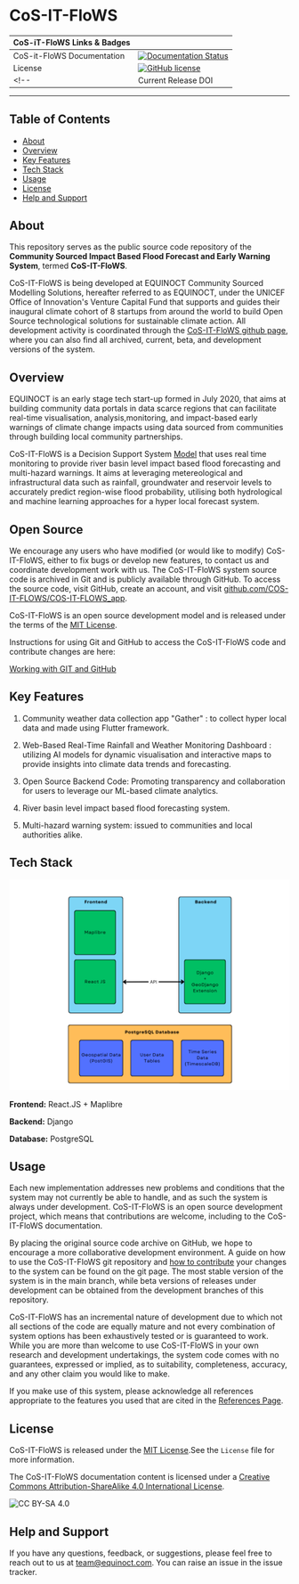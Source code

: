 # CoS-IT-FloWS

| CoS-iT-FloWS Links & Badges              |                                                                             |
|------------------------|----------------------------------------------------------------------------------------------------------------------------------------------------------------------------------------------------------|
| CoS-it-FloWS Documentation      | [![Documentation Status](https://readthedocs.org/projects/cos-it-flows-documentation/badge/?version=latest)](https://cos-it-flows-documentation.readthedocs.io/en/latest/?badge=latest)        |
| License                | [![GitHub license](https://img.shields.io/badge/license-MIT-blue.svg)](https://raw.githubusercontent.com/UW-Hydro/VIC/master/LICENSE.txt)                                                              |
<!-- | Current Release DOI    | [![DOI](https://zenodo.org/badge/7766/UW-Hydro/VIC.svg)](https://zenodo.org/badge/latestdoi/7766/UW-Hydro/VIC) | -->

----------

## Table of Contents

+ [About](#about)
+ [Overview](#overview)
+ [Key Features](#key-features)
+ [Tech Stack](#tech-stack)
+ [Usage](#usage)
+ [License](#license)
+ [Help and Support](#help-and-support)

## About

This repository serves as the public source code repository of the **Community Sourced Impact Based Flood Forecast and Early Warning System**, termed **CoS-IT-FloWS**.

CoS-IT-FloWS is being developed at EQUINOCT Community Sourced Modelling Solutions, hereafter referred to as EQUINOCT, under the UNICEF Office of Innovation's Venture Capital Fund that supports and guides their inaugural climate cohort of 8 startups from around the world to build Open Source technological solutions for sustainable climate action.
All development activity is coordinated through the [CoS-IT-FloWS github page](https://github.com/COS-IT-FLOWS), where you can also find all archived, current, beta, and development versions of the system.

## Overview

EQUINOCT is an early stage tech start-up formed in July 2020, that aims at building community data portals in data scarce regions that can facilitate real-time visualisation, analysis,monitoring, and impact-based early warnings of climate change impacts using data sourced from communities through building local community partnerships.

CoS-IT-FloWS is a Decision Support System [Model](./Model) that uses real time monitoring to provide river basin level impact based flood forecasting and multi-hazard warnings. It aims at leveraging metereological and infrastructural data such as rainfall, groundwater and reservoir levels to accurately predict region-wise flood probability, utilising both hydrological and machine learning approaches for a hyper local forecast system.

## Open Source

We encourage any users who have modified (or would like to modify) CoS-IT-FloWS, either to fix bugs or develop new features, to contact us and coordinate development work with us. The CoS-IT-FloWS system source code is archived in Git and is publicly available through GitHub. To access the source code, visit GitHub, create an account, and visit [github.com/COS-IT-FLOWS/COS-IT-FLOWS_app](https://github.com/COS-IT-FLOWS/COS-IT-FLOWS-Documentation).

CoS-IT-FloWS is an open source development model and is released under the terms of the [MIT License](./License.md).

Instructions for using Git and GitHub to access the CoS-IT-FloWS code and contribute changes are here:

[Working with GIT and GitHub](./UserGuide.md)

## Key Features

1. Community weather data collection app "Gather" : to collect hyper local data and made using Flutter framework.

2. Web-Based Real-Time Rainfall and Weather Monitoring Dashboard : utilizing AI models for dynamic visualisation and interactive maps to provide insights into climate data trends and forecasting.

3. Open Source Backend Code: Promoting transparency and collaboration for users to leverage our ML-based climate analytics.

4. River basin level impact based flood forecasting system.

5. Multi-hazard warning system: issued to communities and local authorities alike.

## Tech Stack

![diagram](./cos-it-flows.png)

**Frontend:** React.JS + Maplibre

**Backend:** Django

**Database:** PostgreSQL

## Usage

Each new implementation addresses new problems and conditions that the system may not currently be able to handle, and as such the system is always under development. CoS-IT-FloWS is an open source development project, which means that contributions are welcome, including to the CoS-IT-FloWS documentation.

By placing the original source code archive on GitHub, we hope to encourage a more collaborative development environment. A guide on how to use the CoS-IT-FloWS git repository and [how to contribute](./Contribute.md) your changes to the system can be found on the git page. The most stable version of the system is in the main branch, while beta versions of releases under development can be obtained from the development branches of this repository.

CoS-IT-FloWS has an incremental nature of development due to which not all sections of the code are equally mature and not every combination of system options has been exhaustively tested or is guaranteed to work. While you are more than welcome to use CoS-IT-FloWS in your own research and development undertakings, the system code comes with no guarantees, expressed or implied, as to suitability, completeness, accuracy, and any other claim you would like to make.

If you make use of this system, please acknowledge all references appropriate to the features you used that are cited in the [References Page](./References.md).

## License

CoS-IT-FloWS is released under the [MIT License](./License.md).See the `License` file for more information.

The CoS-IT-FloWS documentation content is licensed under a [Creative Commons Attribution-ShareAlike 4.0 International License](https://creativecommons.org/licenses/by-sa/4.0/).

![CC BY-SA 4.0](https://i.creativecommons.org/l/by-sa/4.0/88x31.png)

## Help and Support

If you have any questions, feedback, or suggestions, please feel free to reach out to us at <team@equinoct.com>. You can raise an issue in the issue tracker.

